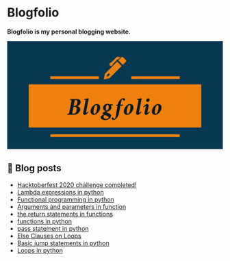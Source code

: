 # Blogfolio
<strong>Blogfolio is my personal blogging website.</strong>

<p>
<img src="/assets/img/blogfolio.png" alt="Blogfolio" />
</p>




## 📕 Blog posts
<!-- BLOG-POST-LIST:START -->
- [Hacktoberfest 2020 challenge completed!](https://aswinbarath.github.io/Hacktoberfest-2020-challenge-completed/)
- [Lambda expressions in python](https://aswinbarath.github.io/lambda-expressions-in-python/)
- [Functional programming in python](https://aswinbarath.github.io/functional-programming-in-python/)
- [Arguments and parameters in function](https://aswinbarath.github.io/arguments-and-parameters-in-functions/)
- [the return statements in functions](https://aswinbarath.github.io/return-statements-in-functions/)
- [functions in python](https://aswinbarath.github.io/functions-in-python/)
- [pass statement in python](https://aswinbarath.github.io/pass-statement-in-python/)
- [Else Clauses on Loops](https://aswinbarath.github.io/else-clauses-on-loops/)
- [Basic jump statements in python](https://aswinbarath.github.io/basic-jump-statements-in-python/)
- [Loops in python](https://aswinbarath.github.io/loops-in-python/)
<!-- BLOG-POST-LIST:END -->